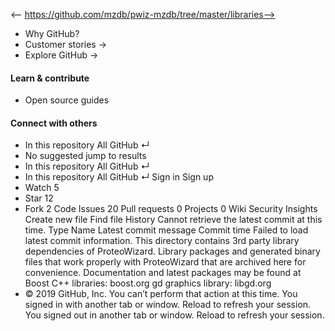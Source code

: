 <-- https://github.com/mzdb/pwiz-mzdb/tree/master/libraries-->

* Why GitHub? 
* Customer stories →
* Explore GitHub →
#### Learn & contribute
* Open source guides
#### Connect with others
* In this repository  All GitHub  ↵
* No suggested jump to results
* In this repository  All GitHub  ↵
* In this repository  All GitHub  ↵
Sign in  Sign up
* Watch  5 
* Star  12 
* Fork  2 
Code Issues 20 Pull requests 0 Projects 0 Wiki  Security  Insights
Create new file  Find file  History
Cannot retrieve the latest commit at this time.
Type Name Latest commit message Commit time
Failed to load latest commit information.
This directory contains 3rd party library dependencies of ProteoWizard.  Library 
packages and generated binary files that work properly with ProteoWizard that are 
archived here for convenience.  Documentation and latest packages may be found at 
Boost C++ libraries: boost.org
gd graphics library: libgd.org
* © 2019 GitHub, Inc.
You can’t perform that action at this time.
You signed in with another tab or window. Reload to refresh your session. You signed out in another tab or window. Reload to refresh your session.